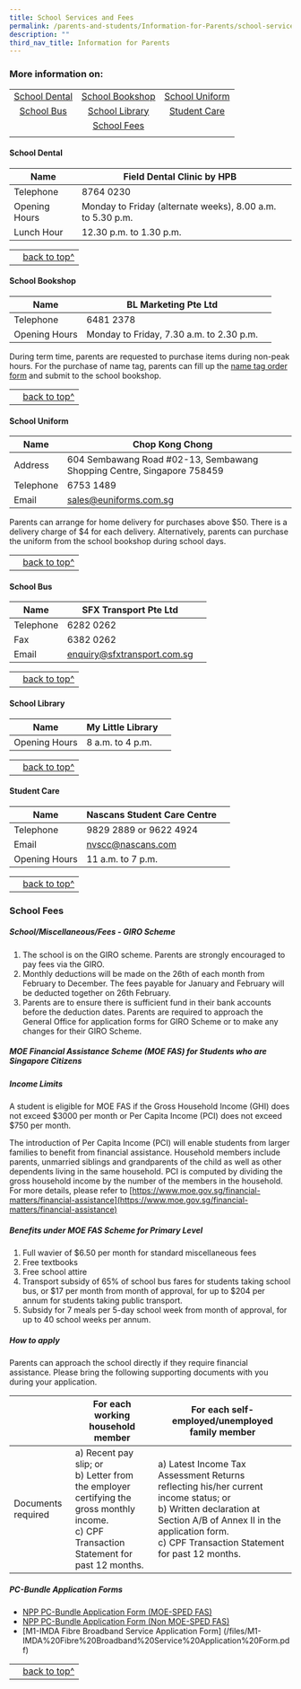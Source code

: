 ```yaml
---
title: School Services and Fees
permalink: /parents-and-students/Information-for-Parents/school-services-and-fees/
description: ""
third_nav_title: Information for Parents
---
```

### More information on:

||||
|:---:|:---:|:---:|
| <a href="#dental">School Dental</a> | <a href="#bookshop">School Bookshop<a> | <a href="#uniform">School Uniform</a> |
| <a href="#bus">School Bus</a> | <a href="#library">School Library</a> | <a href="#student">Student Care</a> |
| | <a href="#fees">School Fees</a>  |  |
|  |  | |

	
	
#### School Dental <a name="dental"></a>


	
| Name | Field Dental Clinic by HPB |  |
| -------- | -------- | -------- |
| Telephone | 8764 0230 |    |
| Opening Hours  | Monday to Friday (alternate weeks), 8.00 a.m. to 5.30 p.m.     |    |
| Lunch Hour | 12.30 p.m. to 1.30 p.m.

	
|||
|:---:|---:|
||<a href="#top">back to top^</a>|	
	
	
#### School Bookshop<a name="bookshop"></a> 


| Name | BL Marketing Pte Ltd | |
| -------- | -------- | -------- |
| Telephone  | 6481 2378  | |
| Opening Hours | Monday to Friday, 7.30 a.m. to 2.30 p.m.


During term time, parents are requested to purchase items during non-peak hours. For the purchase of name tag, parents can fill up the [name tag order form](/files/nametag%20order.pdf) and submit to the school bookshop.

	
|||
|:---:|---:|
||<a href="#top">back to top^</a>|		
	
	
#### School Uniform<a name="uniform"></a>


| Name | Chop Kong Chong | |
| -------- | -------- | -------- |
| Address | 604 Sembawang Road #02-13, Sembawang Shopping Centre, Singapore 758459 | |
| Telephone | 6753 1489 | |
| Email | sales@euniforms.com.sg| |

Parents can arrange for home delivery for purchases above $50. There is a delivery charge of $4 for each delivery. Alternatively, parents can purchase the uniform from the school bookshop during school days.

	
|||
|:---:|---:|
||<a href="#top">back to top^</a>|		
	
	
#### School Bus<a name="bus"></a>


| Name | SFX Transport Pte Ltd | |
| -------- | -------- | -------- |
| Telephone | 6282 0262 | |
| Fax | 6382 0262 | |
| Email | enquiry@sfxtransport.com.sg | |

	
|||
|:---:|---:|
||<a href="#top">back to top^</a>|		
	
	
#### School Library<a name="library"></a>



| Name | My Little Library | |
| -------- | -------- | -------- |
| Opening Hours  | 8 a.m. to 4 p.m. | |

	
|||
|:---:|---:|
||<a href="#top">back to top^</a>|		
	
	
#### Student Care<a name="student"></a> 


| Name | Nascans Student Care Centre | |
| -------- | -------- | -------- |
| Telephone  | 9829 2889 or 9622 4924  | |
| Email | nvscc@nascans.com | |
| Opening Hours | 11 a.m. to 7 p.m.

	
|||
|:---:|---:|
||<a href="#top">back to top^</a>|		
	
	
### School Fees<a name="fees"></a>
##### School/Miscellaneous/Fees - GIRO Scheme
1. The school is on the GIRO scheme. Parents are strongly encouraged to pay fees via the GIRO.
2. Monthly deductions will be made on the 26th of each month from February to December. The fees payable for January and February will be deducted together on 26th February.
3. Parents are to ensure there is sufficient fund in their bank accounts before the deduction dates. Parents are required to approach the General Office for application forms for GIRO Scheme or to make any changes for their GIRO Scheme.

##### MOE Financial Assistance Scheme (MOE FAS) for Students who are Singapore Citizens
##### Income Limits

A student is eligible for MOE FAS if the Gross Household Income (GHI) does not exceed $3000 per month or Per Capita Income (PCI) does not exceed $750 per month.

The introduction of Per Capita Income (PCI) will enable students from larger families to benefit from financial assistance. Household members include parents, unmarried siblings and grandparents of the child as well as other dependents living in the same household. PCI is computed by dividing the gross household income by the number of the members in the household. For more details, please refer to [https://www.moe.gov.sg/financial-matters/financial-assistance](https://www.moe.gov.sg/financial-matters/financial-assistance)

##### Benefits under MOE FAS Scheme for Primary Level
1. Full wavier of $6.50 per month for standard miscellaneous fees
2. Free textbooks
3. Free school attire
4. Transport subsidy of 65% of school bus fares for students taking school bus, or $17 per month from month of approval, for up to $204 per annum for students taking public transport.
5. Subsidy for 7 meals per 5-day school week from month of approval, for up to 40 school weeks per annum.

##### How to apply

Parents can  approach the school directly if they require financial assistance. Please bring the following supporting documents with you during your application.


| | For each working household member | For each self-employed/unemployed family member |
| -------- | -------- | -------- |
| Documents required | a) Recent pay slip; or <br> b) Letter from the employer certifying the gross monthly income. <br> c) CPF Transaction Statement for past 12 months. | a) Latest Income Tax Assessment Returns reflecting his/her current income status; or <br> b) Written declaration at Section A/B of Annex II in the application form. <br> c) CPF Transaction Statement for past 12 months.     |


##### PC-Bundle Application Forms
	
* [NPP PC-Bundle Application Form (MOE-SPED FAS)](/files/NPP_MOE_SPED_FAS.pdf)
* [NPP PC-Bundle Application Form (Non MOE-SPED FAS)](/files/NPP_NON_MOE_SPED_FAS.pdf)
* [M1-IMDA Fibre Broadband Service Application Form]
(/files/M1-IMDA%20Fibre%20Broadband%20Service%20Application%20Form.pdf)

	
|||
|:---:|---:|
||<a href="#top">back to top^</a>|